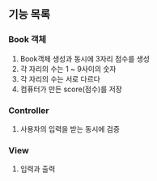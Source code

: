 ## 기능 목록

### Book 객체
1. Book객체 생성과 동시에 3자리 점수를 생성
2. 각 자리의 수는 1 ~ 9사이의 숫자
3. 각 자리의 수는 서로 다르다
4. 컴퓨터가 만든 score(점수)를 저장

### Controller
1. 사용자의 입력을 받는 동시에 검증

### View
1. 입력과 출력